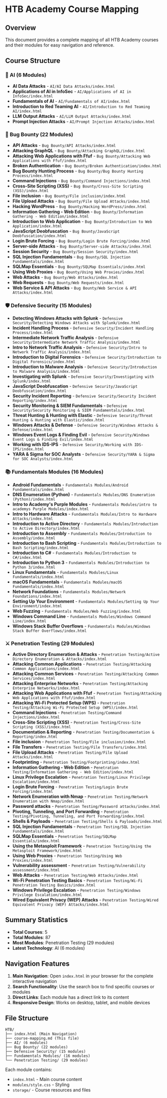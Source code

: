 # HTB Academy Course Mapping

## Overview
This document provides a complete mapping of all HTB Academy courses and their modules for easy navigation and reference.

## Course Structure

### 🤖 AI (6 Modules)
- **AI Data Attacks** - `AI/AI Data Attacks/index.html`
- **Applications of AI in InfoSec** - `AI/Applications of AI in InfoSec/index.html`
- **Fundamentals of AI** - `AI/Fundamentals of AI/index.html`
- **Introduction to Red Teaming AI** - `AI/Introduction to Red Teaming AI/index.html`
- **LLM Output Attacks** - `AI/LLM Output Attacks/index.html`
- **Prompt Injection Attacks** - `AI/Prompt Injection Attacks/index.html`

### 🐛 Bug Bounty (22 Modules)
- **API Attacks** - `Bug Bounty/API Attacks/index.html`
- **Attacking GraphQL** - `Bug Bounty/Attacking GraphQL/index.html`
- **Attacking Web Applications with Ffuf** - `Bug Bounty/Attacking Web Applications with Ffuf/index.html`
- **Broken Authentication** - `Bug Bounty/Broken Authentication/index.html`
- **Bug Bounty Hunting Process** - `Bug Bounty/Bug Bounty Hunting Process/index.html`
- **Command Injections** - `Bug Bounty/Command Injections/index.html`
- **Cross-Site Scripting (XSS)** - `Bug Bounty/Cross-Site Scripting (XSS)/index.html`
- **File inclusion** - `Bug Bounty/File inclusion/index.html`
- **File Upload Attacks** - `Bug Bounty/File Upload Attacks/index.html`
- **Hacking WordPress** - `Bug Bounty/Hacking WordPress/index.html`
- **Information Gathering - Web Edition** - `Bug Bounty/Information Gathering - Web Edition/index.html`
- **Introduction to Web Application** - `Bug Bounty/Introduction to Web Application/index.html`
- **JavaScript Deobfuscation** - `Bug Bounty/JavaScript Deobfuscation/index.html`
- **Login Brute Forcing** - `Bug Bounty/Login Brute Forcing/index.html`
- **Server-side Attacks** - `Bug Bounty/Server-side Attacks/index.html`
- **Session Security** - `Bug Bounty/Session Security/index.html`
- **SQL Injection Fundamentals** - `Bug Bounty/SQL Injection Fundamentals/index.html`
- **SQLMap Essentials** - `Bug Bounty/SQLMap Essentials/index.html`
- **Using Web Proxies** - `Bug Bounty/Using Web Proxies/index.html`
- **Web Attacks** - `Bug Bounty/Web Attacks/index.html`
- **Web Requests** - `Bug Bounty/Web Requests/index.html`
- **Web Service & API Attacks** - `Bug Bounty/Web Service & API Attacks/index.html`

### 🛡️ Defensive Security (15 Modules)
- **Detecting Windows Attacks with Splunk** - `Defensive Security/Detecting Windows Attacks with Splunk/index.html`
- **Incident Handling Process** - `Defensive Security/Incident Handling Process/index.html`
- **Intermediate Network Traffic Analysis** - `Defensive Security/Intermediate Network Traffic Analysis/index.html`
- **Intro to Network Traffic Analysis** - `Defensive Security/Intro to Network Traffic Analysis/index.html`
- **Introduction to Digital Forensics** - `Defensive Security/Introduction to Digital Forensics/index.html`
- **Introduction to Malware Analysis** - `Defensive Security/Introduction to Malware Analysis/index.html`
- **Investigating with Splunk** - `Defensive Security/Investigating with Splunk/index.html`
- **JavaScript Deobfuscation** - `Defensive Security/JavaScript Deobfuscation/index.html`
- **Security Incident Reporting** - `Defensive Security/Security Incident Reporting/index.html`
- **Security Monitoring & SIEM Fundamentals** - `Defensive Security/Security Monitoring & SIEM Fundamentals/index.html`
- **Threat Hunting & Hunting with Elastic** - `Defensive Security/Threat Hunting & Hunting with Elastic/index.html`
- **Windows Attacks & Defense** - `Defensive Security/Windows Attacks & Defense/index.html`
- **Windows Event Logs & Finding Evil** - `Defensive Security/Windows Event Logs & Finding Evil/index.html`
- **Working with IDS-IPS** - `Defensive Security/Working with IDS-IPS/index.html`
- **YARA & Sigma for SOC Analysts** - `Defensive Security/YARA & Sigma for SOC Analysts/index.html`

### 📚 Fundamentals Modules (16 Modules)
- **Android Fundamentals** - `Fundamentals Modules/Android Fundamentals/index.html`
- **DNS Enumeration (Python)** - `Fundamentals Modules/DNS Enumeration (Python)/index.html`
- **Intro to Academy's Purple Modules** - `Fundamentals Modules/intro to academys Purple Modules/index.html`
- **Intro to Hardware Attacks** - `Fundamentals Modules/Intro to Hardware Attacks/index.html`
- **Introduction to Active Directory** - `Fundamentals Modules/Introduction to Active Directory/index.html`
- **Introduction to Assembly** - `Fundamentals Modules/Introduction to Assembly/index.html`
- **Introduction to Bash Scripting** - `Fundamentals Modules/Introduction to Bash Scripting/index.html`
- **Introduction to C#** - `Fundamentals Modules/Introduction to C#/index.html`
- **Introduction to Python 3** - `Fundamentals Modules/Introduction to Python 3/index.html`
- **Linux Fundamentals** - `Fundamentals Modules/Linux Fundamentals/index.html`
- **macOS Fundamentals** - `Fundamentals Modules/macOS Fundamentals/index.html`
- **Network Foundations** - `Fundamentals Modules/Network Foundations/index.html`
- **Setting Up Your Environment** - `Fundamentals Modules/Setting Up Your Environment/index.html`
- **Web Fuzzing** - `Fundamentals Modules/Web Fuzzing/index.html`
- **Windows Command Line** - `Fundamentals Modules/Windows Command Line/index.html`
- **Windows Stack Buffer Overflows** - `Fundamentals Modules/Windows Stack Buffer Overflows/index.html`

### ⚔️ Penetration Testing (29 Modules)
- **Active Directory Enumeration & Attacks** - `Penetration Testing/Active Directory Enumeration & Attacks/index.html`
- **Attacking Common Applications** - `Penetration Testing/Attacking Common Applications/index.html`
- **Attacking Common Services** - `Penetration Testing/Attacking Common Services/index.html`
- **Attacking Enterprise Networks** - `Penetration Testing/Attacking Enterprise Networks/index.html`
- **Attacking Web Applications with Ffuf** - `Penetration Testing/Attacking Web Applications with Ffuf/index.html`
- **Attacking Wi-Fi Protected Setup (WPS)** - `Penetration Testing/Attacking Wi-Fi Protected Setup (WPS)/index.html`
- **Command Injections** - `Penetration Testing/Command Injections/index.html`
- **Cross-Site Scripting (XSS)** - `Penetration Testing/Cross-Site Scripting (XSS)/index.html`
- **Documentation & Reporting** - `Penetration Testing/Documentation & Reporting/index.html`
- **File inclusion** - `Penetration Testing/File inclusion/index.html`
- **File Transfers** - `Penetration Testing/File Transfers/index.html`
- **File Upload Attacks** - `Penetration Testing/File Upload Attacks/index.html`
- **Footprinting** - `Penetration Testing/Footprinting/index.html`
- **Information Gathering - Web Edition** - `Penetration Testing/Information Gathering - Web Edition/index.html`
- **Linux Privilege Escalation** - `Penetration Testing/Linux Privilege Escalation/index.html`
- **Login Brute Forcing** - `Penetration Testing/Login Brute Forcing/index.html`
- **Network Enumeration with Nmap** - `Penetration Testing/Network Enumeration with Nmap/index.html`
- **Password attacks** - `Penetration Testing/Password attacks/index.html`
- **Pivoting, Tunneling, and Port Forwarding** - `Penetration Testing/Pivoting, Tunneling, and Port Forwarding/index.html`
- **Shells & Payloads** - `Penetration Testing/Shells & Payloads/index.html`
- **SQL Injection Fundamentals** - `Penetration Testing/SQL Injection Fundamentals/index.html`
- **SQLMap Essentials** - `Penetration Testing/SQLMap Essentials/index.html`
- **Using the Metasploit Framework** - `Penetration Testing/Using the Metasploit Framework/index.html`
- **Using Web Proxies** - `Penetration Testing/Using Web Proxies/index.html`
- **Vulnerability assessment** - `Penetration Testing/Vulnerability assessment/index.html`
- **Web Attacks** - `Penetration Testing/Web Attacks/index.html`
- **Wi-Fi Penetration Testing Basics** - `Penetration Testing/Wi-Fi Penetration Testing Basics/index.html`
- **Windows Privilege Escalation** - `Penetration Testing/Windows Privilege Escalation/index.html`
- **Wired Equivalent Privacy (WEP) Attacks** - `Penetration Testing/Wired Equivalent Privacy (WEP) Attacks/index.html`

## Summary Statistics
- **Total Courses**: 5
- **Total Modules**: 87
- **Most Modules**: Penetration Testing (29 modules)
- **Latest Technology**: AI (6 modules)

## Navigation Features
1. **Main Navigation**: Open `index.html` in your browser for the complete interactive navigation
2. **Search Functionality**: Use the search box to find specific courses or modules
3. **Direct Links**: Each module has a direct link to its content
4. **Responsive Design**: Works on desktop, tablet, and mobile devices

## File Structure
```
HTB/
├── index.html (Main Navigation)
├── course-mapping.md (This file)
├── AI/ (6 modules)
├── Bug Bounty/ (22 modules)
├── Defensive Security/ (15 modules)
├── Fundamentals Modules/ (16 modules)
└── Penetration Testing/ (29 modules)
```

Each module contains:
- `index.html` - Main course content
- `modules/style.css` - Styling
- `storage/` - Course resources and files 